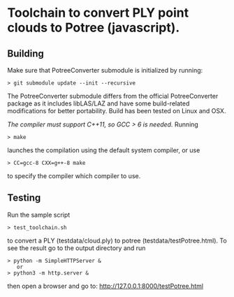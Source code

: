 # Toolchain to convert PLY point clouds to Potree (javascript).


## Building

Make sure that PotreeConverter submodule is initialized by running:

    > git submodule update --init --recursive

The PotreeConverter submodule differs from the official PotreeConverter 
package as it includes libLAS/LAZ and have some build-related modifications 
for better portability. Build has been tested on Linux and OSX.

*The compiler must support C++11, so GCC > 6 is needed.*
Running 

    > make

launches the compilation using the default system compiler, or use

    > CC=gcc-8 CXX=g++-8 make 

to specify the compiler which compiler to use.



## Testing

Run the sample script

    > test_toolchain.sh

to convert a PLY (testdata/cloud.ply) to potree (testdata/testPotree.html).
To see the result go to the output directory and run 

    > python -m SimpleHTTPServer &
       or
    > python3 -m http.server &

then open a browser and go to: http://127.0.0.1:8000/testPotree.html

